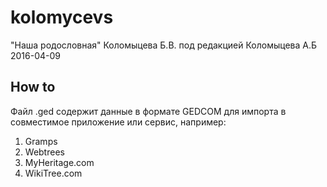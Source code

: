 # kolomycevs
"Наша родословная" Коломыцева Б.В. под редакцией Коломыцева А.Б 2016-04-09

## How to

Файл .ged содержит данные в формате GEDCOM для импорта в совместимое приложение или сервис, например:

1. Gramps
2. Webtrees
3. MyHeritage.com
4. WikiTree.com
